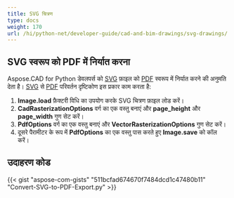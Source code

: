 ```yaml
---
title: SVG चित्रण
type: docs
weight: 170
url: /hi/python-net/developer-guide/cad-and-bim-drawings/svg-drawings/
---
```


## **SVG स्वरूप को PDF में निर्यात करना**

Aspose.CAD for Python डेवलपर्स को [SVG](https://docs.fileformat.com/page-description-language/svg/) फ़ाइल को [PDF](https://docs.fileformat.com/pdf/) स्वरूप में निर्यात करने की अनुमति देता है। [SVG](https://docs.fileformat.com/page-description-language/svg/) से [PDF](https://docs.fileformat.com/pdf/) परिवर्तन दृष्टिकोण इस प्रकार काम करता है:

1. **Image.load** फ़ैक्टरी विधि का उपयोग करके SVG चित्रण फ़ाइल लोड करें।
1. **CadRasterizationOptions** वर्ग का एक वस्तु बनाएं और **page_height** और **page_width** गुण सेट करें।
1. **PdfOptions** वर्ग का एक वस्तु बनाएं और **VectorRasterizationOptions** गुण सेट करें।
1. दूसरे पैरामीटर के रूप में **PdfOptions** का एक वस्तु पास करते हुए **Image.save** को कॉल करें।

## उदाहरण कोड

{{< gist "aspose-com-gists" "511bcfad674670f7484dcd1c47480b11" "Convert-SVG-to-PDF-Export.py" >}}
